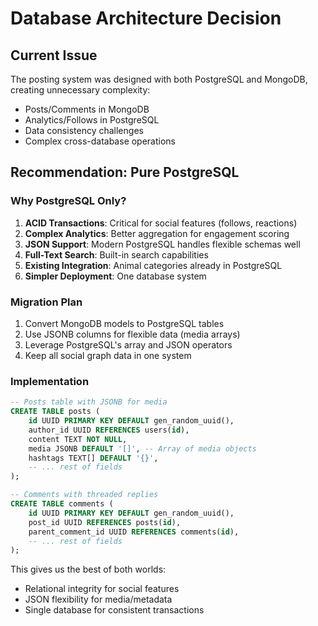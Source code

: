# Database Architecture Decision

## Current Issue
The posting system was designed with both PostgreSQL and MongoDB, creating unnecessary complexity:
- Posts/Comments in MongoDB
- Analytics/Follows in PostgreSQL
- Data consistency challenges
- Complex cross-database operations

## Recommendation: Pure PostgreSQL

### Why PostgreSQL Only?

1. **ACID Transactions**: Critical for social features (follows, reactions)
2. **Complex Analytics**: Better aggregation for engagement scoring
3. **JSON Support**: Modern PostgreSQL handles flexible schemas well
4. **Full-Text Search**: Built-in search capabilities
5. **Existing Integration**: Animal categories already in PostgreSQL
6. **Simpler Deployment**: One database system

### Migration Plan

1. Convert MongoDB models to PostgreSQL tables
2. Use JSONB columns for flexible data (media arrays)
3. Leverage PostgreSQL's array and JSON operators
4. Keep all social graph data in one system

### Implementation

```sql
-- Posts table with JSONB for media
CREATE TABLE posts (
    id UUID PRIMARY KEY DEFAULT gen_random_uuid(),
    author_id UUID REFERENCES users(id),
    content TEXT NOT NULL,
    media JSONB DEFAULT '[]', -- Array of media objects
    hashtags TEXT[] DEFAULT '{}',
    -- ... rest of fields
);

-- Comments with threaded replies
CREATE TABLE comments (
    id UUID PRIMARY KEY DEFAULT gen_random_uuid(),
    post_id UUID REFERENCES posts(id),
    parent_comment_id UUID REFERENCES comments(id),
    -- ... rest of fields
);
```

This gives us the best of both worlds:
- Relational integrity for social features
- JSON flexibility for media/metadata
- Single database for consistent transactions